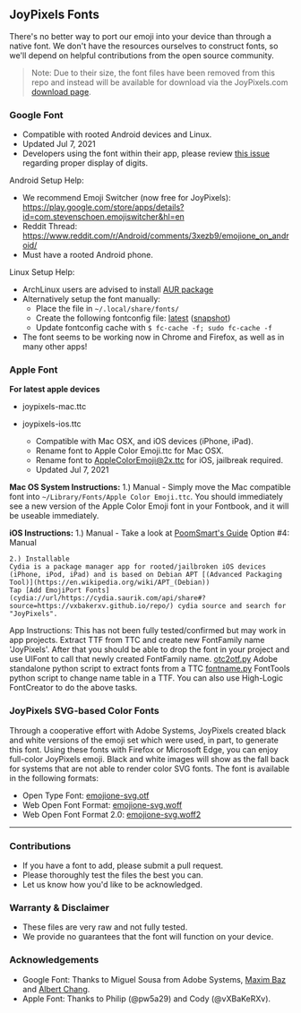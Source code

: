 ## JoyPixels Fonts

There's no better way to port our emoji into your device than through a native font.  We don't have the resources ourselves to construct fonts, so we'll depend on helpful contributions from the open source community.

> Note: Due to their size, the font files have been removed from this repo and instead will be available for download via the JoyPixels.com [download page](https://joypixels.com/download).

### Google Font

  * Compatible with rooted Android devices and Linux.
  * Updated Jul 7, 2021
  * Developers using the font within their app, please review [this issue](https://github.com/joypixels/emoji-toolkit/issues/385) regarding proper display of digits.

Android Setup Help:
* We recommend Emoji Switcher (now free for JoyPixels): https://play.google.com/store/apps/details?id=com.stevenschoen.emojiswitcher&hl=en
* Reddit Thread: https://www.reddit.com/r/Android/comments/3xezb9/emojione_on_android/
* Must have a rooted Android phone.

Linux Setup Help:

* ArchLinux users are advised to install [AUR package](https://www.archlinux32.org/packages/i486/community/ttf-joypixels/)
* Alternatively setup the font manually:
  * Place the file in `~/.local/share/fonts/`
  * Create the following fontconfig file: [latest](https://aur.archlinux.org/cgit/aur.git/tree/70-emojione-color.conf?h=ttf-emojione) ([snapshot](https://github.com/maximbaz/dotfiles/blob/c893a835372c927eba9ec7e086e76b64f6210d8c/.config/fontconfig/conf.d/70-emojione-color.conf))
  * Update fontconfig cache with `$ fc-cache -f; sudo fc-cache -f`
* The font seems to be working now in Chrome and Firefox, as well as in many other apps!

### Apple Font

**For latest apple devices** 
- joypixels-mac.ttc
- joypixels-ios.ttc

  * Compatible with Mac OSX, and iOS devices (iPhone, iPad).
  * Rename font to Apple Color Emoji.ttc for Mac OSX.
  * Rename font to AppleColorEmoji@2x.ttc for iOS, jailbreak required.
  * Updated Jul 7, 2021
  
 
**Mac OS System Instructions:**
	1.) Manual 
	- Simply move the Mac compatible font into `~/Library/Fonts/Apple Color Emoji.ttc`. You should immediately see a new version of the Apple Color Emoji font in your Fontbook, and it will be useable immediately.

**iOS Instructions:**
	1.) Manual 
	- Take a look at [PoomSmart's Guide](https://poomsmart.github.io/emojiport) Option #4: Manual

	2.) Installable
	Cydia is a package manager app for rooted/jailbroken iOS devices (iPhone, iPod, iPad) and is based on Debian APT [(Advanced Packaging Tool)](https://en.wikipedia.org/wiki/APT_(Debian)) 
	Tap [Add EmojiPort Fonts](cydia://url/https://cydia.saurik.com/api/share#?source=https://vxbakerxv.github.io/repo/) cydia source and search for "JoyPixels".

App Instructions:
    This has not been fully tested/confirmed but may work in app projects. 
	Extract TTF from TTC and create new FontFamily name 'JoyPixels'. After that you should be able to drop the font in your project and use UIFont to call that newly created FontFamily name. 
	[otc2otf.py](https://github.com/adobe-type-tools/afdko/tree/develop/python/afdko) Adobe standalone python script to extract fonts from a TTC
	[fontname.py](https://github.com/chrissimpkins/fontname.py) FontTools python script to change name table in a TTF.
	You can also use High-Logic FontCreator to do the above tasks.
	
### JoyPixels SVG-based Color Fonts
Through a cooperative effort with Adobe Systems, JoyPixels created black and white versions of the emoji set which were used, in part, to generate this font. Using these fonts with Firefox or Microsoft Edge, you can enjoy full-color JoyPixels emoji. Black and white images will show as the fall back for systems that are not able to render color SVG fonts. The font is available in the following formats:

  * Open Type Font: [emojione-svg.otf](https://github.com/joypixels/emoji-assets/releases/download/3.1.2/emojione-svg.otf)
  * Web Open Font Format: [emojione-svg.woff](https://github.com/joypixels/emoji-assets/releases/download/3.1.2/emojione-svg.woff)
  * Web Open Font Format 2.0: [emojione-svg.woff2](https://github.com/joypixels/emoji-assets/releases/download/3.1.2/emojione-svg.woff2)

---
  
### Contributions
  * If you have a font to add, please submit a pull request.  
  * Please thoroughly test the files the best you can.  
  * Let us know how you'd like to be acknowledged.  

### Warranty & Disclaimer
  * These files are very raw and not fully tested.  
  * We provide no guarantees that the font will function on your device.
  
### Acknowledgements
  * Google Font: Thanks to Miguel Sousa from Adobe Systems, [Maxim Baz](https://github.com/maximbaz) and [Albert Chang](https://github.com/mxalbert1996).
  * Apple Font: Thanks to Philip (@pw5a29) and Cody (@vXBaKeRXv).
